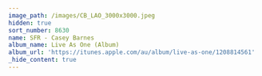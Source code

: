 ```yaml
---
image_path: /images/CB_LAO_3000x3000.jpeg
hidden: true
sort_number: 8630
name: SFR - Casey Barnes
album_name: Live As One (Album)
album_url: 'https://itunes.apple.com/au/album/live-as-one/1208814561'
_hide_content: true
---
```

